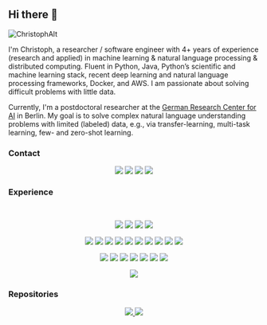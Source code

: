 ## Hi there 👋
<p align="left"> <img src="https://komarev.com/ghpvc/?username=ChristophAlt" alt="ChristophAlt" /> </p>

I'm Christoph, a researcher / software engineer with 4+ years of experience (research and applied) in machine learning & natural language processing & distributed computing. Fluent in Python, Java, Python’s scientific and machine learning stack, recent deep learning and natural language processing frameworks, Docker, and AWS. I am passionate about solving difficult problems with little data.

Currently, I'm a postdoctoral researcher at the [German Research Center for AI](https://www.dfki.de/en/web/research/research-departments/speech-and-language-technology/) in Berlin. My goal is to solve complex natural language understanding problems with limited (labeled) data, e.g., via transfer-learning, multi-task learning, few- and zero-shot learning.

### Contact

<p align="center">
<!-- 2bc2d3 -->
<a href="https://christophalt.github.io"><img src="https://img.shields.io/badge/-website-089400?style=for-the-badge&logo=Microsoft-Edge&logoColor=white" /></a>
<a href="mailto:christoph [dot] [lastname] [at] posteo.de"><img src="https://img.shields.io/badge/Email-ad4c35?style=for-the-badge&logo=Gmail&logoColor=white" /></a>
<a href="https://linkedin.com/in/christophalt"><img src="https://img.shields.io/badge/linkedin-000e20.svg?&style=for-the-badge&logo=linkedin&logoColor=white"/></a>
<a href="https://scholar.google.de/citations?user=JiJIrfwAAAAJ=en"><img src="https://img.shields.io/badge/scholar-0076b2.svg?&style=for-the-badge&logo=google-scholar&logoColor=white" /></a>
</p>

### Experience

<br/>

<!--
<span align="center">
  <img src="https://github-readme-linkedin.vercel.app/experience?username=christophalt&limit=2" width="400" height="300" />
  <img src="https://github-readme-linkedin.vercel.app/education?username=christophalt&limit=2" width="400" height="300" />
</span >
-->

<p align="center">
  <img src="https://img.shields.io/badge/python-e2683c.svg?&style=for-the-badge&logo=python&logoColor=white"/>
  <img src="https://img.shields.io/badge/java-e2683c.svg?&style=for-the-badge&logo=java&logoColor=white" />
  <img src="https://img.shields.io/badge/rust-e2683c.svg?&style=for-the-badge&logo=rust&logoColor=white" />
  <img src="https://img.shields.io/badge/sql-e2683c.svg?&style=for-the-badge&logo=sql&logoColor=white" />
</p>
 
<p align="center">
  <img src="https://img.shields.io/badge/pytorch-f9ab00.svg?&style=for-the-badge&logo=PyTorch&logoColor=white" />
  <img src="https://img.shields.io/badge/tensorflow-f9ab00.svg?&style=for-the-badge&logo=TensorFlow&logoColor=white" />
  <img src="https://img.shields.io/badge/jax-f9ab00.svg?&style=for-the-badge&logo=jax&logoColor=white" />
  <img src="https://img.shields.io/badge/numpy-f9ab00.svg?&style=for-the-badge&logo=NumPy&logoColor=white" />
  <img src="https://img.shields.io/badge/scipy-f9ab00.svg?&style=for-the-badge&logo=scipy&logoColor=white" />
  <img src="https://img.shields.io/badge/scikit%20learn-f9ab00.svg?&style=for-the-badge&logo=scikitlearn&logoColor=white" />
  <img src="https://img.shields.io/badge/pandas-f9ab00.svg?&style=for-the-badge&logo=pandas&logoColor=white" />
  <img src="https://img.shields.io/badge/allennlp-f9ab00.svg?&style=for-the-badge&logo=allennlp&logoColor=white" />
  <img src="https://img.shields.io/badge/spacy-f9ab00.svg?&style=for-the-badge&logo=spacy&logoColor=white" />
  <img src="https://img.shields.io/badge/stanfordnlp-f9ab00.svg?&style=for-the-badge&logo=stanfordnlp&logoColor=white" />
</p>

<p align="center">
  <img src="https://img.shields.io/badge/docker-a9c45e.svg?&style=for-the-badge&logo=docker&logoColor=white"/>
  <img src="https://img.shields.io/badge/elasticsearch-a9c45e.svg?&style=for-the-badge&logo=elasticsearch&logoColor=white"/>
  <img src="https://img.shields.io/badge/aws-a9c45e.svg?&style=for-the-badge&logo=amazon-aws&logoColor=white"/>
  <img src="https://img.shields.io/badge/apache%20spark-a9c45e.svg?&style=for-the-badge&logo=apache-spark&logoColor=white"/>
  <img src="https://img.shields.io/badge/apache%20flink-a9c45e.svg?&style=for-the-badge&logo=apache-flink&logoColor=white"/>
  <img src="https://img.shields.io/badge/apache%20kafka-a9c45e.svg?&style=for-the-badge&logo=apache-kafka&logoColor=white"/>
  <img src="https://img.shields.io/badge/apache%20solr-a9c45e.svg?&style=for-the-badge&logo=apache-solr&logoColor=white"/>
</p>

<p align="center">
  <a align="center" href="https://github.com/christophalt/github-readme-stats">
     <img src="https://github-readme-stats.vercel.app/api?username=christophalt&count_private=true&show_icons=true"/>
  </a>
</p>

### Repositories

<p align="center">
  <a align="center" href="https://github.com/dfki-nlp/RelEx">
     <img src="https://github-readme-stats.vercel.app/api/pin/?username=dfki-nlp&repo=RelEx&show_owner=true"/>
  </a>
  
  <a align="center" href="https://github.com/dfki-nlp/OLM">
     <img src="https://github-readme-stats.vercel.app/api/pin/?username=dfki-nlp&repo=OLM&show_owner=true"/>
  </a>
</p>
